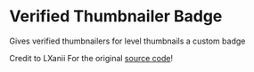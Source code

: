 # Verified Thumbnailer Badge

Gives verified thumbnailers for level thumbnails a custom badge

Credit to LXanii For the original [source code](https://github.com/LXanii/GD-YouTubers)!
